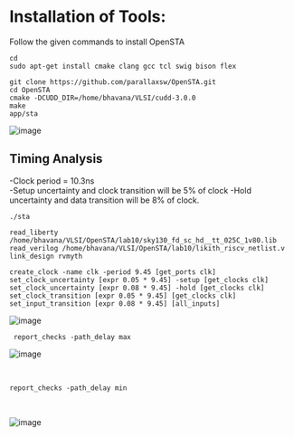 # Installation of Tools:
Follow the given commands to install OpenSTA
```
cd
sudo apt-get install cmake clang gcc tcl swig bison flex

git clone https://github.com/parallaxsw/OpenSTA.git
cd OpenSTA
cmake -DCUDD_DIR=/home/bhavana/VLSI/cudd-3.0.0
make
app/sta
```


![image](https://github.com/user-attachments/assets/3fc7e714-d0f4-4ee6-83db-6c242de2f09d)

## Timing Analysis

-Clock period = 10.3ns
<br>
-Setup uncertainty and clock transition will be 5% of clock
-Hold uncertainty and data transition will be 8% of clock.

```
./sta

read_liberty /home/bhavana/VLSI/OpenSTA/lab10/sky130_fd_sc_hd__tt_025C_1v80.lib
read_verilog /home/bhavana/VLSI/OpenSTA/lab10/likith_riscv_netlist.v
link_design rvmyth

create_clock -name clk -period 9.45 [get_ports clk]
set_clock_uncertainty [expr 0.05 * 9.45] -setup [get_clocks clk]
set_clock_uncertainty [expr 0.08 * 9.45] -hold [get_clocks clk]
set_clock_transition [expr 0.05 * 9.45] [get_clocks clk]
set_input_transition [expr 0.08 * 9.45] [all_inputs]

```


![image](https://github.com/user-attachments/assets/27391283-b64f-4ee9-a2da-9ea300b4d1b9)

` report_checks -path_delay max`
<br>

![image](https://github.com/user-attachments/assets/dc81d503-a899-4dbd-8900-ac90b6b64b29)

<br>

`report_checks -path_delay min`

<br>

![image](https://github.com/user-attachments/assets/0b1a3455-7647-4e1b-aec7-0ea9b6b820e9)

